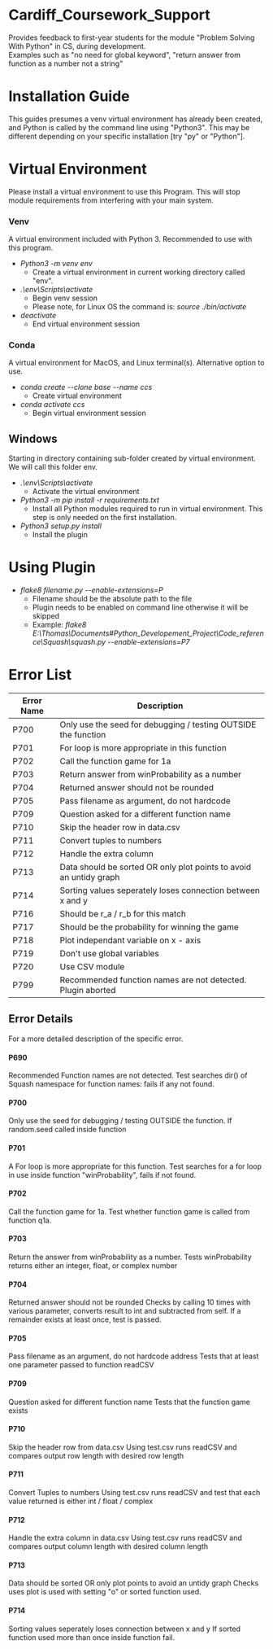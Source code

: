 # Cardiff_Coursework_Support

Provides feedback to first-year students for the module "Problem Solving With Python" in CS, during development.  
Examples such as "no need for global keyword", "return answer from function as a number not a string"

# Installation Guide
This guides presumes a venv virtual environment has already been created, and Python is called by the command line using "Python3". This may be different depending on your specific installation [try "py" or "Python"].

# Virtual Environment
Please install a virtual environment to use this Program. This will stop module requirements from interfering with your main system.

### Venv
A virtual environment included with Python 3. Recommended to use with this program.

* *Python3 -m venv env*
  * Create a virtual environment in current working directory called "env".
* *.\env\Scripts\activate*
  * Begin venv session
  * Please note, for Linux OS the command is: *source ./bin/activate*
* *deactivate*
  * End virtual environment session

### Conda
A virtual environment for MacOS, and Linux terminal(s). Alternative option to use.
* *conda create --clone base --name ccs*
  * Create virtual environment
* *conda activate ccs*
  * Begin virtual environment session

## Windows
Starting in directory containing sub-folder created by virtual environment. We will call this folder env.  

* *.\env\Scripts\activate*
  * Activate the virtual environment
* *Python3 -m pip install -r requirements.txt*
  * Install all Python modules required to run in virtual environment. This step is only needed on the first installation.
* *Python3 setup.py install*
  * Install the plugin

# Using Plugin

* *flake8 filename.py --enable-extensions=P*
  * Filename should be the absolute path to the file
  * Plugin needs to be enabled on command line otherwise it will be skipped
  * Example: *flake8 E:\Thomas\Documents\#Python_Developement_Project\Code_reference\Squash\squash.py --enable-extensions=P7*

# Error List
Error Name | Description
--------------|----------------
P700 | Only use the seed for debugging / testing OUTSIDE the function
P701 | For loop is more appropriate in this function
P702 | Call the function game for 1a
P703 | Return answer from winProbability as a number
P704 | Returned answer should not be rounded
P705 | Pass filename as argument, do not hardcode
P709 | Question asked for a different function name
P710 | Skip the header row in data.csv
P711 | Convert tuples to numbers
P712 | Handle the extra column
P713 | Data should be sorted OR only plot points to avoid an untidy graph
P714 | Sorting values seperately loses connection between x and y
P716 | Should be r_a / r_b for this match
P717 | Should be the probability for winning the game
P718 | Plot independant variable on x - axis
P719 | Don't use global variables
P720 | Use CSV module
P799 | Recommended function names are not detected. Plugin aborted

## Error Details
For a more detailed description of the specific error.

#### P690
Recommended Function names are not detected.
Test searches dir() of Squash namespace for function names: fails if any not found.

#### P700
Only use the seed for debugging / testing OUTSIDE the function.
If random.seed called inside function

#### P701
A For loop is more appropriate for this function.
Test searches for a for loop in use inside function "winProbability", fails if not found.

#### P702
Call the function game for 1a.
Test whether function game is called from function q1a.

#### P703
Return the answer from winProbability as a number.
Tests winProbability returns either an integer, float, or complex number

#### P704
Returned answer should not be rounded
Checks by calling 10 times with various parameter, converts result to int and subtracted from self.
If a remainder exists at least once, test is passed.

#### P705
Pass filename as an argument, do not hardcode address
Tests that at least one parameter passed to function readCSV

#### P709
Question asked for different function name
Tests that the function game exists

#### P710
Skip the header row from data.csv
Using test.csv runs readCSV and compares output row length with desired row length

#### P711
Convert Tuples to numbers
Using test.csv runs readCSV and test that each value returned is either int / float / complex

#### P712
Handle the extra column in data.csv
Using test.csv runs readCSV and compares output column length with desired column length

#### P713
Data should be sorted OR only plot points to avoid an untidy graph
Checks uses plot is used with setting "o" or sorted function used.

#### P714
Sorting values seperately loses connection between x and y
If sorted function used more than once inside function fail.
